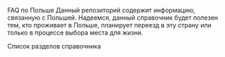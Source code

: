 FAQ по Польше
Данный репозиторий содержит информацию, связанную с Польшей.
Надеемся, данный справочник будет полезен тем, кто проживает в Польше, планирует переезд в эту страну или только в процессе выбора места для жизни.

Список разделов справочника
